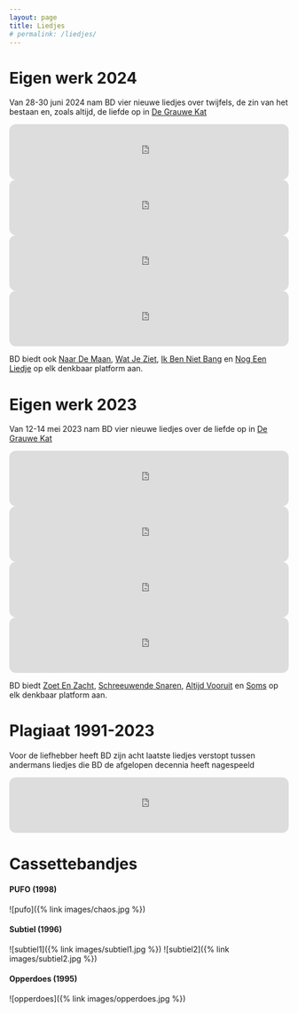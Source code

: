 ```yaml
---
layout: page
title: Liedjes
# permalink: /liedjes/
---
```


# Eigen werk 2024

Van 28-30 juni 2024 nam BD vier nieuwe liedjes over twijfels, de zin van het bestaan en, zoals altijd, de liefde op in [De Grauwe Kat](https://studiohoteldegrauwekat.nl)

<p float="left">
<iframe style="border-radius:12px" src="https://open.spotify.com/embed/track/24nBNXgYg7Rs4PZTa95cAi?utm_source=generator" width="100%" height="100" frameBorder="0" allowfullscreen="" allow="autoplay; clipboard-write; encrypted-media; fullscreen; picture-in-picture" loading="lazy"></iframe>

<iframe style="border-radius:12px" src="https://open.spotify.com/embed/track/6H18g5kNyfQ5z14shfn9RO?utm_source=generator" width="100%" height="100" frameBorder="0" allowfullscreen="" allow="autoplay; clipboard-write; encrypted-media; fullscreen; picture-in-picture" loading="lazy"></iframe>

<iframe style="border-radius:12px" src="https://open.spotify.com/embed/track/4BHHTDt2nAEcb1pRvDWNxt?utm_source=generator" width="100%" height="100" frameBorder="0" allowfullscreen="" allow="autoplay; clipboard-write; encrypted-media; fullscreen; picture-in-picture" loading="lazy"></iframe>

<iframe style="border-radius:12px" src="https://open.spotify.com/embed/track/0uGH1DpnItJYkFJH6KixR2?utm_source=generator" width="100%" height="100" frameBorder="0" allowfullscreen="" allow="autoplay; clipboard-write; encrypted-media; fullscreen; picture-in-picture" loading="lazy"></iframe>
</p>

BD biedt ook [Naar De Maan](https://ditto.fm/naar-de-maan), [Wat Je Ziet](https://ditto.fm/wat-je-ziet), [Ik Ben Niet Bang](https://ditto.fm/ik-ben-niet-bang) en [Nog Een Liedje](https://ditto.fm/nog-een-liedje) op elk denkbaar platform aan.

# Eigen werk 2023

Van 12-14 mei 2023 nam BD vier nieuwe liedjes over de liefde op in [De Grauwe Kat](https://studiohoteldegrauwekat.nl)

<p float="left">
<iframe style="border-radius:12px" src="https://open.spotify.com/embed/track/0d7aJb2EaVYB0udyoNr7WJ?utm_source=generator" width="100%" height="100" frameBorder="0" allowfullscreen="" allow="autoplay; clipboard-write; encrypted-media; fullscreen; picture-in-picture" loading="lazy"></iframe>

<iframe style="border-radius:12px" src="https://open.spotify.com/embed/track/2KUYhRa48LbMP7bqZHWvPL?utm_source=generator" width="100%" height="100" frameBorder="0" allowfullscreen="" allow="autoplay; clipboard-write; encrypted-media; fullscreen; picture-in-picture" loading="lazy"></iframe>

<iframe style="border-radius:12px" src="https://open.spotify.com/embed/track/1OyCC3RhyLhhzqc76ShyaL?utm_source=generator" width="100%" height="100" frameBorder="0" allowfullscreen="" allow="autoplay; clipboard-write; encrypted-media; fullscreen; picture-in-picture" loading="lazy"></iframe>

<iframe style="border-radius:12px" src="https://open.spotify.com/embed/track/1OeTBWLSSR1W5RY4aQBJ4S?utm_source=generator" width="100%" height="100" frameBorder="0" allowfullscreen="" allow="autoplay; clipboard-write; encrypted-media; fullscreen; picture-in-picture" loading="lazy"></iframe>
</p>

BD biedt [Zoet En Zacht](https://ditto.fm/zoet-en-zacht), [Schreeuwende Snaren](https://ditto.fm/schreeuwende-snaren), [Altijd Vooruit](https://ditto.fm/altijd-vooruit) en [Soms](https://ditto.fm/soms-blauwe-dinsdag) op elk denkbaar platform aan.

# Plagiaat 1991-2023

Voor de liefhebber heeft BD zijn acht laatste liedjes verstopt tussen andermans liedjes die BD de afgelopen decennia heeft nagespeeld

<p float="left">
  <iframe style="border-radius:12px" src="https://open.spotify.com/embed/playlist/0C02bum2ANgf2X0NIWf7Ky?utm_source=generator" width="100%" height="100" frameBorder="0" allowfullscreen="" allow="autoplay; clipboard-write; encrypted-media; fullscreen; picture-in-picture" loading="lazy"></iframe>
</p>

# Cassettebandjes

#### PUFO (1998)
![pufo]({% link images/chaos.jpg %})

#### Subtiel (1996)
![subtiel1]({% link images/subtiel1.jpg %})
![subtiel2]({% link images/subtiel2.jpg %})

#### Opperdoes (1995)

![opperdoes]({% link images/opperdoes.jpg %})
